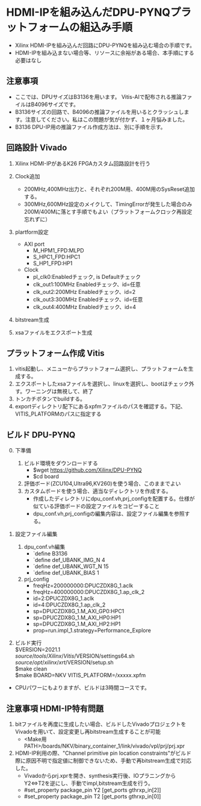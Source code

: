 # HDMI-IPを組み込んだDPU-PYNQプラットフォームの組込み手順
* Xilinx HDMI-IPを組み込んだ回路にDPU-PYNQを組み込む場合の手順です。
* HDMI-IPを組み込まない場合等、リソースに余裕がある場合、本手順にする必要はなし

## 注意事項
* ここでは、DPUサイズはB3136を用います。 Vitis-AIで配布される推論ファイルはB4096サイズです。
* B3136サイズの回路で、B4096の推論ファイルを用いるとクラッシュします。注意してください。私はこの問題が気が付かず、１ヶ月悩みました。
* B3136 DPU-IP用の推論ファイル作成方法は、別に手順を示す。
## 回路設計 Vivado
1. Xilinx HDMI-IPがあるK26 FPGAカスタム回路設計を行う
2. Clock追加
    * 200MHz,400MHz出力と、それぞれ200M用、400M用のSysReset追加する。
    * 300MHz,600MHz設定のメイクして、TimingErrorが発生した場合のみ200M/400Mに落とす手順でもよい（プラットフォームクロック再設定忘れずに）
3. plartform設定
    * AXI port
        * M_HPM1_FPD:MLPD
        * S_HPC1_FPD:HPC1
        * S_HP1_FPD:HP1
    * Clock
        * pl_clk0:Enabledチェック, is Defaultチェック
        * clk_out1:100MHz Enabledチェック、id=任意
        * clk_out2:200MHz Enabledチェック、id=2
        * clk_out3:300MHz Enabledチェック、id=任意
        * clk_out4:400MHz Enabledチェック、id=4     
        
4. bitstream生成
5. xsaファイルをエクスポート生成

## プラットフォーム作成 Vitis
1. vitis起動し、メニューからプラットフォーム選択し、プラットフォームを生成する。
2. エクスポートしたxsaファイルを選択し、linuxを選択し、bootはチェック外す。ワーニングは無視して、終了
3. トンカチボタンでbuildする。
4. exportディレクトリ配下にあるxpfmファイルのパスを確認する。下記、VITIS_PLATFORMのパスに指定する

## ビルド DPU-PYNQ
0. 下準備
    1. ビルド環境をダウンロードする
        * $wget https://github.com/Xilinx/DPU-PYNQ
        * $cd board
    2. 評価ボード(ZCU104,Ultra96,KV260)を使う場合、このままでよい
    3. カスタムボードを使う場合、適当なディレクトリを作成する。
        * 作成したディレクトリにdpu_conf.vh,prj_configを配置する。仕様が似ている評価ボードの設定ファイルをコピーすること
        * dpu_conf.vh,prj_configの編集内容は、設定ファイル編集を参照する。
1. 設定ファイル編集
    1. dpu_conf.vh編集
        * `define B3136
        * `define def_UBANK_IMG_N          4
        * `define def_UBANK_WGT_N          15
        * `define def_UBANK_BIAS           1
    2. prj_config
        * freqHz=200000000:DPUCZDX8G_1.aclk
        * freqHz=400000000:DPUCZDX8G_1.ap_clk_2
        * id=2:DPUCZDX8G_1.aclk
        * id=4:DPUCZDX8G_1.ap_clk_2
        * sp=DPUCZDX8G_1.M_AXI_GP0:HPC1
        * sp=DPUCZDX8G_1.M_AXI_HP0:HP1
        * sp=DPUCZDX8G_1.M_AXI_HP2:HP1
        * prop=run.impl_1.strategy=Performance_Explore
    
2. ビルド実行  
$VERSION=2021.1   
$source /tools/Xilinx/Vitis/$VERSION/settings64.sh  
$source /opt/xilinx/xrt/$VERSION/setup.sh  
$make clean  
$make BOARD=NKV VITIS_PLATFORM=<path xpfm>/xxxxx.xpfm  

* CPUパワーにもよりますが、ビルドは3時間コースです。


## 注意事項 HDMI-IP特有問題
1. bitファイルを再度に生成したい場合、ビルドしたVivadoプロジェクトをVivadoを用いて、設定変更し再bitstream生成することが可能
   * <Make用 PATH>/boards/NKV/binary_container_1/link/vivado/vpl/prj/prj.xpr
2. HDMI-IP利用の際、"Channel primitive pin location constraints"がビルド際に原因不明で指定値に制御できないため、手動で再bitstream生成で対応した。
   * Vivadoからprj.xprを開き、synthesis実行後、IOプラニングからY2<=>T2を逆にし、手動でimpl,bitstream生成を行う。
   * #set_property package_pin Y2 [get_ports gthrxp_in[2]]
   * #set_property package_pin T2 [get_ports gthrxp_in[0]]
